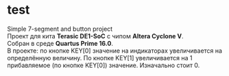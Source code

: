 # test
 Simple 7-segment and button project  
Проект для кита **Terasic DE1-SoC** с чипом **Altera Cyclone V**.  
Собран в среде **Quartus Prime 16.0**.  
В проекте: по кнопке KEY[0] значение на индикаторах увеличивается на определённую величину.
По кнопке KEY[1] увеличивается на 1 прибавляемое (по кнопке KEY[0]) значение. Изначально стоит 0.